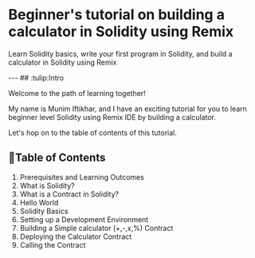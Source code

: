 <h1>Beginner's tutorial on building a calculator in Solidity using Remix</h1>
<p>Learn Solidity basics, write your first program in Solidity, and build a calculator in Solidity using Remix</p>
---
## :tulip:Intro

Welcome to the path of learning together!

My name is Munim Iftikhar, and I have an exciting tutorial for you to learn beginner level Solidity using Remix IDE by building a calculator.

Let's hop on to the table of contents of this tutorial.

## :seedling:Table of Contents

1. Prerequisites and Learning Outcomes
2. What is Solidity?
3. What is a Contract in Solidity?
4. Hello World
5. Solidity Basics
6. Setting up a Development Environment
7. Building a Simple calculator (+,-,x,%) Contract
8. Deploying the Calculator Contract
9. Calling the Contract
